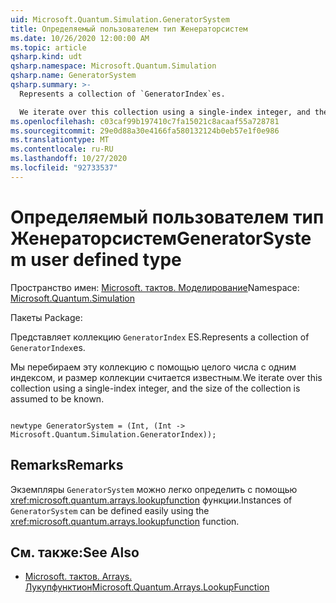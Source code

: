 ```yaml
---
uid: Microsoft.Quantum.Simulation.GeneratorSystem
title: Определяемый пользователем тип Женераторсистем
ms.date: 10/26/2020 12:00:00 AM
ms.topic: article
qsharp.kind: udt
qsharp.namespace: Microsoft.Quantum.Simulation
qsharp.name: GeneratorSystem
qsharp.summary: >-
  Represents a collection of `GeneratorIndex`es.

  We iterate over this collection using a single-index integer, and the size of the collection is assumed to be known.
ms.openlocfilehash: c03caf99b197410c7fa15021c8acaaf55a728781
ms.sourcegitcommit: 29e0d88a30e4166fa580132124b0eb57e1f0e986
ms.translationtype: MT
ms.contentlocale: ru-RU
ms.lasthandoff: 10/27/2020
ms.locfileid: "92733537"
---
```

# <a name="generatorsystem-user-defined-type"></a><span data-ttu-id="d1d61-102">Определяемый пользователем тип Женераторсистем</span><span class="sxs-lookup"><span data-stu-id="d1d61-102">GeneratorSystem user defined type</span></span>

<span data-ttu-id="d1d61-103">Пространство имен: [Microsoft. тактов. Моделирование](xref:Microsoft.Quantum.Simulation)</span><span class="sxs-lookup"><span data-stu-id="d1d61-103">Namespace: [Microsoft.Quantum.Simulation](xref:Microsoft.Quantum.Simulation)</span></span>

<span data-ttu-id="d1d61-104">Пакеты [](https://nuget.org/packages/)</span><span class="sxs-lookup"><span data-stu-id="d1d61-104">Package: [](https://nuget.org/packages/)</span></span>


<span data-ttu-id="d1d61-105">Представляет коллекцию `GeneratorIndex` ES.</span><span class="sxs-lookup"><span data-stu-id="d1d61-105">Represents a collection of `GeneratorIndex`es.</span></span>

<span data-ttu-id="d1d61-106">Мы перебираем эту коллекцию с помощью целого числа с одним индексом, и размер коллекции считается известным.</span><span class="sxs-lookup"><span data-stu-id="d1d61-106">We iterate over this collection using a single-index integer, and the size of the collection is assumed to be known.</span></span>

```qsharp

newtype GeneratorSystem = (Int, (Int -> Microsoft.Quantum.Simulation.GeneratorIndex));
```



## <a name="remarks"></a><span data-ttu-id="d1d61-107">Remarks</span><span class="sxs-lookup"><span data-stu-id="d1d61-107">Remarks</span></span>

<span data-ttu-id="d1d61-108">Экземпляры `GeneratorSystem` можно легко определить с помощью <xref:microsoft.quantum.arrays.lookupfunction> функции.</span><span class="sxs-lookup"><span data-stu-id="d1d61-108">Instances of `GeneratorSystem` can be defined easily using the <xref:microsoft.quantum.arrays.lookupfunction> function.</span></span>

## <a name="see-also"></a><span data-ttu-id="d1d61-109">См. также:</span><span class="sxs-lookup"><span data-stu-id="d1d61-109">See Also</span></span>

- [<span data-ttu-id="d1d61-110">Microsoft. тактов. Arrays. Лукупфунктион</span><span class="sxs-lookup"><span data-stu-id="d1d61-110">Microsoft.Quantum.Arrays.LookupFunction</span></span>](xref:Microsoft.Quantum.Arrays.LookupFunction)